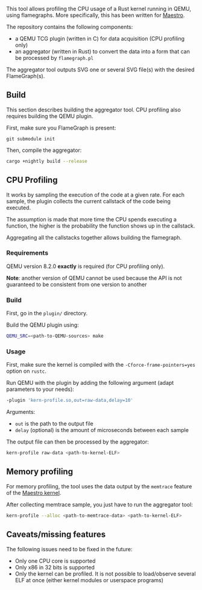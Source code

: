 This tool allows profiling the CPU usage of a Rust kernel running in QEMU, using flamegraphs. More specifically, this has been written for [Maestro](https://github.com/llenotre/maestro).

The repository contains the following components:
- a QEMU TCG plugin (written in C) for data acquisition (CPU profiling only)
- an aggregator (written in Rust) to convert the data into a form that can be processed by `flamegraph.pl`

The aggregator tool outputs SVG one or several SVG file(s) with the desired FlameGraph(s).



## Build

This section describes building the aggregator tool. CPU profiling also requires building the QEMU plugin.

First, make sure you FlameGraph is present:

```shell
git submodule init
```

Then, compile the aggregator:

```sh
cargo +nightly build --release
```



## CPU Profiling

It works by sampling the execution of the code at a given rate.
For each sample, the plugin collects the current callstack of the code being executed.

The assumption is made that more time the CPU spends executing a function, the higher is the probability the function shows up in the callstack.

Aggregating all the callstacks together allows building the flamegraph.



### Requirements

QEMU version 8.2.0 **exactly** is required (for CPU profiling only).

**Note**: another version of QEMU cannot be used because the API is not guaranteed to be consistent from one version to another



### Build

First, go in the `plugin/` directory.

Build the QEMU plugin using:

```sh
QEMU_SRC=<path-to-QEMU-sources> make
```



### Usage

First, make sure the kernel is compiled with the `-Cforce-frame-pointers=yes` option on `rustc`.

Run QEMU with the plugin by adding the following argument (adapt parameters to your needs):

```sh
-plugin 'kern-profile.so,out=raw-data,delay=10'
```

Arguments:
- `out` is the path to the output file
- `delay` (optional) is the amount of microseconds between each sample

The output file can then be processed by the aggregator:

```sh
kern-profile raw-data <path-to-kernel-ELF>
```



## Memory profiling

For memory profiling, the tool uses the data output by the `memtrace` feature of the [Maestro kernel](https://github.com/llenotre/maestro).

After collecting memtrace sample, you just have to run the aggregator tool:

```sh
kern-profile --alloc <path-to-memtrace-data> <path-to-kernel-ELF>
```



## Caveats/missing features

The following issues need to be fixed in the future:
- Only one CPU core is supported
- Only x86 in 32 bits is supported
- Only the kernel can be profiled. It is not possible to load/observe several ELF at once (either kernel modules or userspace programs)
